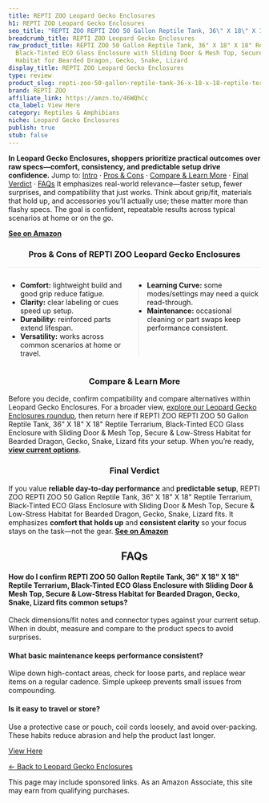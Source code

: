 ```yaml
---
title: REPTI ZOO Leopard Gecko Enclosures
h1: REPTI ZOO Leopard Gecko Enclosures
seo_title: "REPTI ZOO REPTI ZOO 50 Gallon Reptile Tank, 36\" X 18\" X 18\"\u2026"
breadcrumb_title: REPTI ZOO Leopard Gecko Enclosures
raw_product_title: REPTI ZOO 50 Gallon Reptile Tank, 36" X 18" X 18" Reptile Terrarium,
  Black-Tinted ECO Glass Enclosure with Sliding Door & Mesh Top, Secure & Low-Stress
  Habitat for Bearded Dragon, Gecko, Snake, Lizard
display_title: REPTI ZOO Leopard Gecko Enclosures
type: review
product_slug: repti-zoo-50-gallon-reptile-tank-36-x-18-x-18-reptile-terrarium-black-t-fa3a8c97
brand: REPTI ZOO
affiliate_link: https://amzn.to/46WQhCc
cta_label: View Here
category: Reptiles & Amphibians
niche: Leopard Gecko Enclosures
publish: true
stub: false
---
```


<div id="intro" class="full-width"><p><strong>In Leopard Gecko Enclosures, shoppers prioritize practical outcomes over raw specs&mdash;comfort, consistency, and predictable setup drive confidence.</strong> Jump to: <a href="#intro">Intro</a> · <a href="#pros-cons">Pros &amp; Cons</a> · <a href="#compare-more">Compare &amp; Learn More</a> · <a href="#verdict">Final Verdict</a> · <a href="#faqs">FAQs</a> It emphasizes real-world relevance&mdash;faster setup, fewer surprises, and compatibility that just works. Think about grip/fit, materials that hold up, and accessories you’ll actually use; these matter more than flashy specs. The goal is confident, repeatable results across typical scenarios at home or on the go.</p><p><a href="https://amzn.to/46WQhCc" rel="nofollow sponsored noopener" target="_blank"><strong>See on Amazon</strong></a></p></div>
<h3 id="pros-cons" style="text-align:center;">Pros &amp; Cons of REPTI ZOO Leopard Gecko Enclosures</h3>
<div class="pc-grid" style="display:grid;grid-template-columns:1fr 1fr;gap:16px;border-top:1px solid #e5e7eb;padding-top:12px;">
  <ul>
    <li><strong>Comfort:</strong> lightweight build and good grip reduce fatigue.</li>
    <li><strong>Clarity:</strong> clear labeling or cues speed up setup.</li>
    <li><strong>Durability:</strong> reinforced parts extend lifespan.</li>
    <li><strong>Versatility:</strong> works across common scenarios at home or travel.</li>
  </ul>
  <ul style="border-left:1px solid #e5e7eb;padding-left:16px;">
    <li><strong>Learning Curve:</strong> some modes/settings may need a quick read-through.</li>
    <li><strong>Maintenance:</strong> occasional cleaning or part swaps keep performance consistent.</li>
  </ul>
</div>


<h3 id="compare-more" style="text-align:center;">Compare &amp; Learn More</h3>
<p>Before you decide, confirm compatibility and compare alternatives within Leopard Gecko Enclosures. For a broader view, <a href="#">explore our Leopard Gecko Enclosures roundup</a>, then return here if REPTI ZOO REPTI ZOO 50 Gallon Reptile Tank, 36" X 18" X 18" Reptile Terrarium, Black-Tinted ECO Glass Enclosure with Sliding Door & Mesh Top, Secure & Low-Stress Habitat for Bearded Dragon, Gecko, Snake, Lizard fits your setup. When you’re ready, <a href="https://amzn.to/46WQhCc" rel="nofollow sponsored noopener" target="_blank"><strong>view current options</strong></a>.</p>

<h3 id="verdict" style="text-align:center;">Final Verdict</h3>
<p>If you value <strong>reliable day-to-day performance</strong> and <strong>predictable setup</strong>, REPTI ZOO REPTI ZOO 50 Gallon Reptile Tank, 36" X 18" X 18" Reptile Terrarium, Black-Tinted ECO Glass Enclosure with Sliding Door & Mesh Top, Secure & Low-Stress Habitat for Bearded Dragon, Gecko, Snake, Lizard fits. It emphasizes <strong>comfort that holds up</strong> and <strong>consistent clarity</strong> so your focus stays on the task&mdash;not the gear. <a href="https://amzn.to/46WQhCc" rel="nofollow sponsored noopener" target="_blank"><strong>See on Amazon</strong></a></p>

<h2 id="faqs" style="text-align:center;">FAQs</h2>
<h4><strong>How do I confirm REPTI ZOO 50 Gallon Reptile Tank, 36" X 18" X 18" Reptile Terrarium, Black-Tinted ECO Glass Enclosure with Sliding Door & Mesh Top, Secure & Low-Stress Habitat for Bearded Dragon, Gecko, Snake, Lizard fits common setups?</strong></h4>
<p>Check dimensions/fit notes and connector types against your current setup. When in doubt, measure and compare to the product specs to avoid surprises.</p>
<h4><strong>What basic maintenance keeps performance consistent?</strong></h4>
<p>Wipe down high-contact areas, check for loose parts, and replace wear items on a regular cadence. Simple upkeep prevents small issues from compounding.</p>
<h4><strong>Is it easy to travel or store?</strong></h4>
<p>Use a protective case or pouch, coil cords loosely, and avoid over-packing. These habits reduce abrasion and help the product last longer.</p>

<p><a class="btn" href="https://amzn.to/46WQhCc" target="_blank" rel="nofollow sponsored noopener">View Here</a></p>
<p><a href="/roundups/reptiles-amphibians/leopard-gecko-enclosures/">← Back to Leopard Gecko Enclosures</a></p>
<aside class="disclosure">This page may include sponsored links. As an Amazon Associate, this site may earn from qualifying purchases.</aside>
